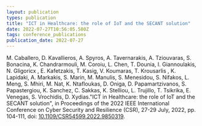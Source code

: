 ```yaml
---
layout: publication
types: publication
title: "ICT in Healthcare: the role of IoT and the SECANT solution"
date: 2022-07-27T10:56:05.580Z
tags: conference_publications
publication_date: 2022-07-27
---
```

M. Caballero, D. Kavallieros, A. Spyros, A. Tavernarakis, A. Tziouvaras, S. Bonacina, K. Chandrarmouli, M. Coroiu, L. Chen, T. Dounia, I. Giannoulakis, N. Gligoricx , E. Kafetzakis, T. Kasig, V. Koumaras, T. Krousarlis , K. Lapidaki, A. Markakis, S. Marin, M. Manulis, S. Menesidou, S. Nifakos, L. Meng, S. Mhiri, M. Nat, K. Ntafloukas, D. Oniga, D. Papamartzivanos, S. Papastergiou, K. Sanchez, C. Sakkas, K. Stelliou, L. Trujillo, T. Tsikrika, E. Venegas, S. Vrochidis, D. Xydias."ICT in Healthcare: the role of IoT and the SECANT solution", in Proceedings of the 2022 IEEE International Conference on Cyber Security and Resilience (CSR), 27-29 July, 2022, pp. 104-111, doi: [10.1109/CSR54599.2022.9850319](https://doi.org/10.1109/CSR54599.2022.9850319).